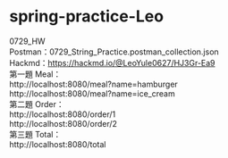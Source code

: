 # spring-practice-Leo
0729_HW  
Postman：0729_String_Practice.postman_collection.json  
Hackmd：https://hackmd.io/@LeoYule0627/HJ3Gr-Ea9  
第一題 Meal：  
http://localhost:8080/meal?name=hamburger  
http://localhost:8080/meal?name=ice_cream  
第二題 Order：  
http://localhost:8080/order/1  
http://localhost:8080/order/2  
第三題 Total：  
http://localhost:8080/total  
 
